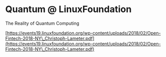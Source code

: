 # Quantum @ LinuxFoundation

The Reality of Quantum Computing

[https://events19.linuxfoundation.org/wp-content/uploads/2018/02/Open-Fintech-2018-NY\_Christoph-Lameter.pdf](https://events19.linuxfoundation.org/wp-content/uploads/2018/02/Open-Fintech-2018-NY\_Christoph-Lameter.pdf)
